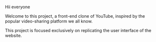 Hii everyone

Welcome to this project, a front-end clone of YouTube, inspired by the popular video-sharing platform we all know.

This project is focused exclusively on replicating the user interface of the website.
